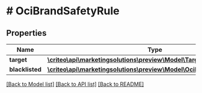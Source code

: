 # # OciBrandSafetyRule

## Properties

Name | Type | Description | Notes
------------ | ------------- | ------------- | -------------
**target** | [**\criteo\api\marketingsolutions\preview\Model\Target**](Target.md) |  | [optional]
**blacklisted** | [**\criteo\api\marketingsolutions\preview\Model\OciBrandSafetySegment[]**](OciBrandSafetySegment.md) |  | [optional]

[[Back to Model list]](../../README.md#models) [[Back to API list]](../../README.md#endpoints) [[Back to README]](../../README.md)
